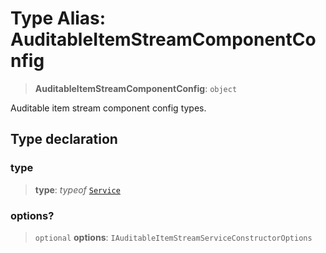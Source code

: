 # Type Alias: AuditableItemStreamComponentConfig

> **AuditableItemStreamComponentConfig**: `object`

Auditable item stream component config types.

## Type declaration

### type

> **type**: *typeof* [`Service`](../variables/AuditableItemStreamComponentType.md#service)

### options?

> `optional` **options**: `IAuditableItemStreamServiceConstructorOptions`
